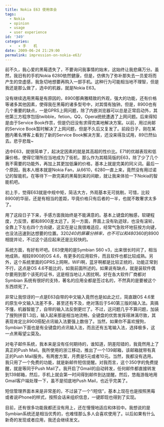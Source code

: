 ```yaml
---
title: Nokia E63 使用体会
tags:
  - Nokia
  - opinion
  - usage
  - user experience
id: '349'
categories:
  -   - 手　　机
date: 2009-06-24 21:29:00
permalink: impression-on-nokia-e63/
---
```


前不久，我心爱的黑莓遗失了，不要询问我事情的始末，这始终让我悲痛万分。虽然，我旧有的手机Nokia 6280依然健康，但是，仿佛为了弥补那失去一员爱将而产生的空虚感，我急切地想要再购入一部手机。这种行为可能相当地不理智，但是我还是那么做了，选中的机器，就是Nokia E63。
<!-- more -->
没有继续选用黑莓是有原因的，8900那典雅精致的外观，强大的功能，还有价格等诸多其他因素，使得我在黑莓的诸多型号中，对其情有独钟。但是，8900也有几个重要的缺点，一是GPRS上网问题，除了内嵌浏览器可以总是正常启动外，其他第三方程序包括twibble，fetion，QQ，Opera统统遭遇了上网问题。后来得知是由于Service Book作祟，但是仍旧没有求得完美地解决方案。以前，用过尚邮的Service Book暂时解决了上网问题，但是不久后又复发了。前段日子，刚在某圈内著名博客上看到了新的Service Book解决方案，还没来得及试用，89已然仙去。悲乎悲哉~

选中E63，就很简单了，起决定因素的就是其高超的性价比。E71的优越表现和低廉价格，使得它理所应当地成为了街机，那么作为其精简版的E63，除了少了几个我不需要的功能外，再加上其更加低廉的价格，基本上就是完美的同义词。最后一个原因，我本人根本就是Nokia Fan，从6610，6280一直上来，竟然没有用过诺记的智能机，在等待下一款完美的黑莓到来的间歇，就让我来体验一下Nokia的智能机吧。

初上手，觉得E63就是中规中矩，简洁大方，外观基本无可挑剔，可惜，比较8900的华丽，还是有相当的差距，毕竟价格只有后者的一半，也就不敢奢求太多了。

用了这段日子下来，手感方面我始终是不能满意的。基本上键盘的触感，软硬程度，力反馈，都和8900差太远了。另一方面，界面上没有轨迹球，也没有滚轮，全靠上下左右四个方向键，这实在是让我很难适应，经常气急败坏地狂按方向键，也没法迅速到达想要的位置。320*240的屏幕分辨率，也不可以和480*360的8900相提并论，不过这个适应起来还是比较快的。

系统方面，有好有坏吧。E63使用的是Symbian S60 v3，出来很长时间了，相当地成熟，相较8900的OS 4.6，有更多的应用软件，而且软件也都比较成熟。另外，这个系统里面的GPRS上网啊，WiFi啊，蓝牙啊都是比较正统的，功能正常到不行，这点是OS 4.6不能比的，如我前面所述的。如果说有缺点，就是装软件偶尔要用到那个该死的证书，这是相当地让人困扰啊。好在各大软件厂商都对Symbian 系统有很好的支持，著名的应用全都是签过名的，不然真的是要被这个东西烦死了。

非常让我惊讶的一点是E63自带的中文输入竟然也是如此之烂，简直跟OS 4.6里的原生中文输入法差不多，甚至还有不及，绝对落后于S40第三版的输入法。真搞不懂，机器智能了，自带的输入法反倒更烂了。不过，这问题几乎不算问题，加装了搜狗拼音1.3后，输入起来那是相当地流畅，全键盘的优势发挥得淋漓尽致，其表现肯定比8900搭配点讯输入法要强上数倍了。当然，如果你不喜欢搜狗，Symbian下面也是有全键盘的点讯输入法，而且还有五笔输入法，选择极多，这一点黑莓望尘莫及。

对电子邮件系统，我本来是没有任何期待的，谁知道，阴差阳错的，我竟然用上了真正的Push Mail。我所使用的浙江移动，推出了一个139邮箱，该邮箱就带有真正的Push Mail服务。有两套方案，月费是5元或者10元。当然，我都没有选用。我只用了一个免费的功能，就是新邮件短信提醒。对我而言，这个350字的免费提醒，就是等同于Push Mail了。我开启了Gmail的自动转发，任何邮件都直接转发到139邮箱，然后，手机上就会第一时间得到邮件到达提醒。然后，悠哉游哉地用Gmail客户端处理一下，虽不是彻底地Push Mail，也近乎完美了。

短信管理界面本来是非常差的，不过装了一个“i短信”，基本上现在也是按照黑莓或者说iPhone的样式，按照会话来组织信息，一键即现也得到了实现。

目前，还有很多功能我都还没有用上，还在慢慢地适应和体验中。我想说的是Symbian系统还是相当优秀的，也难怪那么多人会喜欢使用了。以后如果有什么新奇的发现或者应用，我还会继续发文。